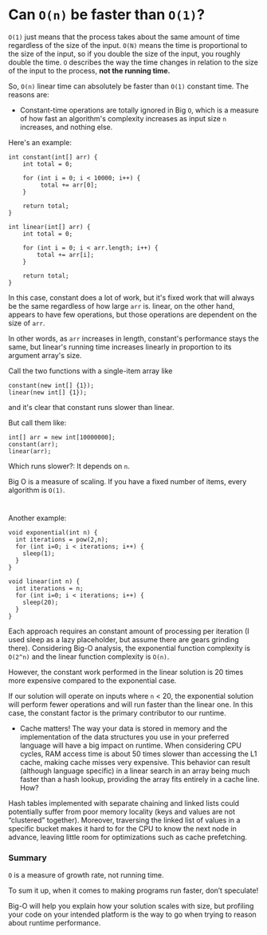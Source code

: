 # Can ```O(n)``` be faster than ```O(1)```?

```O(1)``` just means that the process takes about the same amount of time regardless of the size of the input. ```O(N)``` means the time is proportional to the size of the input, so if you double the size of the input, you roughly double the time. ```O``` describes the way the time changes in relation to the size of the input to the process, **not the running time.**

So, ```O(n)``` linear time can absolutely be faster than ```O(1)``` constant time. The reasons are:

- Constant-time operations are totally ignored in Big ```O```, which is a measure of how fast an algorithm's complexity increases as input size ```n``` increases, and nothing else. 

Here's an example:

```
int constant(int[] arr) {
    int total = 0;

    for (int i = 0; i < 10000; i++) {
         total += arr[0];
    }

    return total;
}
   
int linear(int[] arr) {
    int total = 0;        

    for (int i = 0; i < arr.length; i++) {
        total += arr[i];
    }

    return total;
}
```

In this case, constant does a lot of work, but it's fixed work that will always be the same regardless of how large ```arr``` is. linear, on the other hand, appears to have few operations, but those operations are dependent on the size of ```arr```.

In other words, as ```arr``` increases in length, constant's performance stays the same, but linear's running time increases linearly in proportion to its argument array's size.

Call the two functions with a single-item array like

```
constant(new int[] {1}); 
linear(new int[] {1});
```

and it's clear that constant runs slower than linear.

But call them like:

```
int[] arr = new int[10000000];
constant(arr);
linear(arr);
```

Which runs slower?: It depends on ```n```.

Big O is a measure of scaling. If you have a fixed number of items, every algorithm is ```O(1)```.

#

Another example:

```
void exponential(int n) {
  int iterations = pow(2,n);
  for (int i=0; i < iterations; i++) {
    sleep(1);
  }
}

void linear(int n) {
  int iterations = n;
  for (int i=0; i < iterations; i++) {
    sleep(20);
  }
}
```

Each approach requires an constant amount of processing per iteration (I used sleep as a lazy placeholder, but assume there are gears grinding there). Considering Big-O analysis, the exponential function complexity is ```O(2^n)``` and the linear function complexity is ```O(n)```.

However, the constant work performed in the linear solution is 20 times more expensive compared to the exponential case.

If our solution will operate on inputs where ```n``` < 20, the exponential solution will perform fewer operations and will run faster than the linear one. In this case, the constant factor is the primary contributor to our runtime.

- Cache matters! The way your data is stored in memory and the implementation of the data structures you use in your preferred language will have a big impact on runtime. When considering CPU cycles, RAM access time is about 50 times slower than accessing the L1 cache, making cache misses very expensive. This behavior can result (although language specific) in a linear search in an array being much faster than a hash lookup, providing the array fits entirely in a cache line. How?

Hash tables implemented with separate chaining and linked lists could potentially suffer from poor memory locality (keys and values are not “clustered” together). Moreover, traversing the linked list of values in a specific bucket makes it hard to for the CPU to know the next node in advance, leaving little room for optimizations such as cache prefetching.

### Summary

```O``` is a measure of growth rate, not running time.

To sum it up, when it comes to making programs run faster, don’t speculate!

Big-O will help you explain how your solution scales with size, but profiling your code on your intended platform is the way to go when trying to reason about runtime performance.
